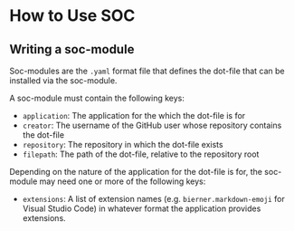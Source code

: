 # How to Use SOC

## Writing a soc-module

Soc-modules are the `.yaml` format file that defines the dot-file that can be installed via the soc-module.

A soc-module must contain the following keys:

- `application`: The application for the which the dot-file is for
- `creator`: The username of the GitHub user whose repository contains the dot-file
- `repository`: The repository in which the dot-file exists
- `filepath`: The path of the dot-file, relative to the repository root

Depending on the nature of the application for the dot-file is for, the soc-module may need one or more of the following keys:

- `extensions`: A list of extension names (e.g. `bierner.markdown-emoji` for Visual Studio Code) in whatever format the application provides extensions.
